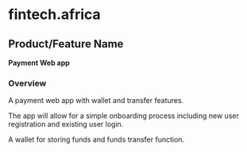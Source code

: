 # fintech.africa

## Product/Feature Name

**Payment Web app**


### Overview


A payment web app with wallet and transfer features. 

The app will allow for a simple onboarding process including new user registration and existing user login. 

A wallet for storing funds and funds transfer function.

